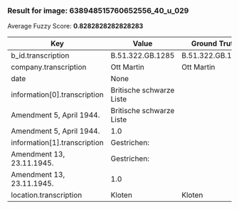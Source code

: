 ### Result for image: 638948515760652556_40_u_029
Average Fuzzy Score: **0.8282828282828283**
<small>

| Key | Value | Ground Truth | Score |
| --- | --- | --- | --- |
| b_id.transcription | B.51.322.GB.1285 | B.51.322.GB.1285. | 0.9696969696969697 |
| company.transcription | Ott Martin | Ott Martin | 1.0 |
| date | None |  | 0.0 |
| information[0].transcription | Britische schwarze Liste
Amendment 5, April 1944. | Britische schwarze Liste
Amendment 5, April 1944. | 1.0 |
| information[1].transcription | Gestrichen:
Amendment 13, 23.11.1945. | Gestrichen:
Amendment 13, 23.11.1945. | 1.0 |
| location.transcription | Kloten | Kloten | 1.0 |

</small>
